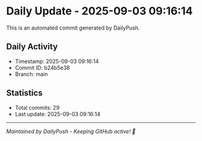 # Daily Update - 2025-09-03 09:16:14

This is an automated commit generated by DailyPush.

## Daily Activity
- Timestamp: 2025-09-03 09:16:14
- Commit ID: b24b5e38
- Branch: main

## Statistics
- Total commits: 29
- Last update: 2025-09-03 09:16:14

---
*Maintained by DailyPush - Keeping GitHub active! 🚀*
